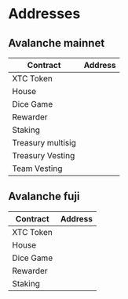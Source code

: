 # Addresses

## Avalanche mainnet


Contract | Address
------------ | -------------
XTC Token |
House |
Dice Game |
Rewarder |
Staking |
Treasury multisig |
Treasury Vesting |
Team Vesting |


## Avalanche fuji

Contract | Address
------------ | -------------
XTC Token |
House |
Dice Game |
Rewarder |
Staking |
